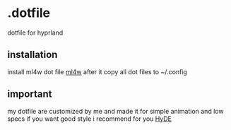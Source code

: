 # .dotfile
dotfile for hyprland
## installation 
install ml4w dot file [ml4w](https://github.com/mylinuxforwork/hyprland-starter.git)
after it copy all dot files to ~/.config 

## important 
my dotfile are customized by me and made it for simple animation and low specs
if you want good style i recommend for you [HyDE](https://github.com/HyDE-Project/HyDE.git) 

